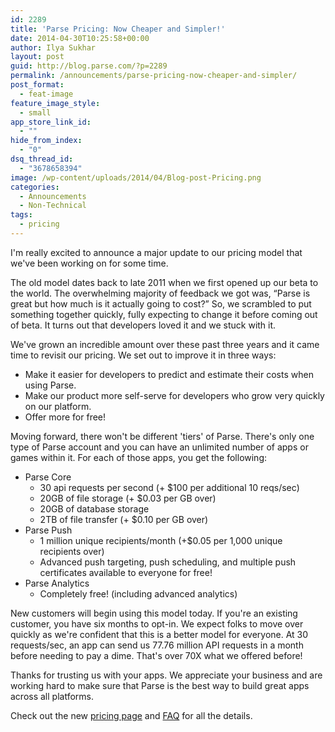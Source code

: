 ```yaml
---
id: 2289
title: 'Parse Pricing: Now Cheaper and Simpler!'
date: 2014-04-30T10:25:58+00:00
author: Ilya Sukhar
layout: post
guid: http://blog.parse.com/?p=2289
permalink: /announcements/parse-pricing-now-cheaper-and-simpler/
post_format:
  - feat-image
feature_image_style:
  - small
app_store_link_id:
  - ""
hide_from_index:
  - "0"
dsq_thread_id:
  - "3678658394"
image: /wp-content/uploads/2014/04/Blog-post-Pricing.png
categories:
  - Announcements
  - Non-Technical
tags:
  - pricing
---
```

I'm really excited to announce a major update to our pricing model that we've been working on for some time.

The old model dates back to late 2011 when we first opened up our beta to the world. The overwhelming majority of feedback we got was, “Parse is great but how much is it actually going to cost?” So, we scrambled to put something together quickly, fully expecting to change it before coming out of beta. It turns out that developers loved it and we stuck with it.

We've grown an incredible amount over these past three years and it came time to revisit our pricing. We set out to improve it in three ways:

<ul class="standard-list">
  <li>
    Make it easier for developers to predict and estimate their costs when using Parse.
  </li>
  <li>
    Make our product more self-serve for developers who grow very quickly on our platform.
  </li>
  <li>
    Offer more for free!
  </li>
</ul>

Moving forward, there won't be different 'tiers' of Parse. There's only one type of Parse account and you can have an unlimited number of apps or games within it. For each of those apps, you get the following:

<ul class="standard-list">
  <li>
    Parse Core <ul class="standard-list">
      <li>
        30 api requests per second (+ $100 per additional 10 reqs/sec)
      </li>
      <li>
        20GB of file storage (+ $0.03 per GB over)
      </li>
      <li>
        20GB of database storage
      </li>
      <li>
        2TB of file transfer (+ $0.10 per GB over)
      </li>
    </ul>
  </li>
  
  <li>
    Parse Push <ul class="standard-list">
      <li>
        1 million unique recipients/month (+$0.05 per 1,000 unique recipients over)
      </li>
      <li>
        Advanced push targeting, push scheduling, and multiple push certificates available to everyone for free!
      </li>
    </ul>
  </li>
  
  <li>
    Parse Analytics <ul class="standard-list">
      <li>
        Completely free! (including advanced analytics)
      </li>
    </ul>
  </li>
</ul>

New customers will begin using this model today. If you're an existing customer, you have six months to opt-in. We expect folks to move over quickly as we're confident that this is a better model for everyone. At 30 requests/sec, an app can send us 77.76 million API requests in a month before needing to pay a dime. That's over 70X what we offered before!

Thanks for trusting us with your apps. We appreciate your business and are working hard to make sure that Parse is the best way to build great apps across all platforms.

Check out the new [pricing page](https://www.parse.com/plans) and [FAQ](https://www.parse.com/plans/faq/) for all the details.